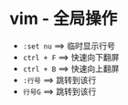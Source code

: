 # vim - 全局操作


- `:set nu` ==> 临时显示行号
- `ctrl + F` ==> 快速向下翻屏
- `ctrl + B` ==> 快速向上翻屏
- `:行号` ==> 跳转到该行
- `行号G` ==> 跳转到该行

